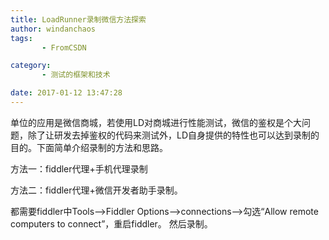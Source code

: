 ```yaml
---
title: LoadRunner录制微信方法探索
author: windanchaos
tags: 
       - FromCSDN

category: 
       - 测试的框架和技术

date: 2017-01-12 13:47:28
---
```

单位的应用是微信商城，若使用LD对商城进行性能测试，微信的鉴权是个大问题，除了让研发去掉鉴权的代码来测试外，LD自身提供的特性也可以达到录制的目的。下面简单介绍录制的方法和思路。

方法一：fiddler代理+手机代理录制

方法二：fiddler代理+微信开发者助手录制。

都需要fiddler中Tools—>Fiddler Options—>connections—>勾选“Allow remote computers to connect”，重启fiddler。
然后录制。